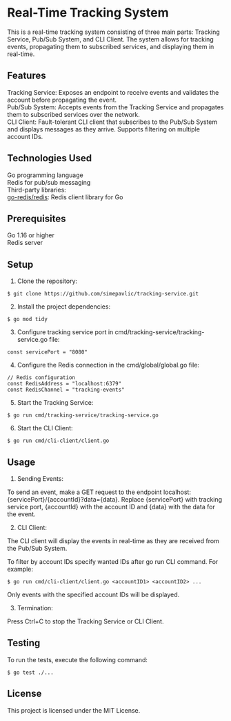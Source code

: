 # Real-Time Tracking System
This is a real-time tracking system consisting of three main parts: Tracking Service, Pub/Sub System, and CLI Client. The system allows for tracking events, propagating them to subscribed services, and displaying them in real-time.

## Features
Tracking Service: Exposes an endpoint to receive events and validates the account before propagating the event.  
Pub/Sub System: Accepts events from the Tracking Service and propagates them to subscribed services over the network.  
CLI Client: Fault-tolerant CLI client that subscribes to the Pub/Sub System and displays messages as they arrive. Supports filtering on multiple account IDs.
## Technologies Used
Go programming language  
Redis for pub/sub messaging  
Third-party libraries:  
[go-redis/redis](https://github.com/redis/go-redis): Redis client library for Go
## Prerequisites
Go 1.16 or higher  
Redis server
## Setup
1. Clone the repository:
```
$ git clone https://github.com/simepavlic/tracking-service.git
```
2. Install the project dependencies:
```
$ go mod tidy
```
3. Configure tracking service port in cmd/tracking-service/tracking-service.go file:
```
const servicePort = "8080"
```
4. Configure the Redis connection in the cmd/global/global.go file:
```
// Redis configuration
const RedisAddress = "localhost:6379"
const RedisChannel = "tracking-events"
```
5. Start the Tracking Service:
```
$ go run cmd/tracking-service/tracking-service.go
```
6. Start the CLI Client:
```
$ go run cmd/cli-client/client.go
```
## Usage
1. Sending Events:

To send an event, make a GET request to the endpoint localhost:{servicePort}/{accountId}?data={data}. Replace {servicePort} with tracking service port, {accountId} with the account ID and {data} with the data for the event.  

2. CLI Client:

The CLI client will display the events in real-time as they are received from the Pub/Sub System.

To filter by account IDs specify wanted IDs after go run CLI command. For example:
```
$ go run cmd/cli-client/client.go <accountID1> <accountID2> ...
```
Only events with the specified account IDs will be displayed.

3. Termination:

Press Ctrl+C to stop the Tracking Service or CLI Client.
## Testing
To run the tests, execute the following command:
```
$ go test ./...
```
## License
This project is licensed under the MIT License.
